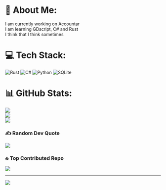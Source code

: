 # 💫 About Me:
I am currently working on Accountar<br>I am learning GDscript, C# and Rust<br>I think that I think sometimes


# 💻 Tech Stack:
![Rust](https://img.shields.io/badge/rust-%23000000.svg?style=plastic&logo=rust&logoColor=white) ![C#](https://img.shields.io/badge/c%23-%23239120.svg?style=plastic&logo=csharp&logoColor=white) ![Python](https://img.shields.io/badge/python-3670A0?style=plastic&logo=python&logoColor=ffdd54) ![SQLite](https://img.shields.io/badge/sqlite-%2307405e.svg?style=plastic&logo=sqlite&logoColor=white)
# 📊 GitHub Stats:
![](https://github-readme-stats.vercel.app/api?username=Pancaakeman&theme=gruvbox&hide_border=false&include_all_commits=true&count_private=true)<br/>
![](https://nirzak-streak-stats.vercel.app/?user=Pancaakeman&theme=gruvbox&hide_border=false)<br/>
![](https://github-readme-stats.vercel.app/api/top-langs/?username=Pancaakeman&theme=gruvbox&hide_border=false&include_all_commits=true&count_private=true&layout=compact)

### ✍️ Random Dev Quote
![](https://quotes-github-readme.vercel.app/api?type=vetical&theme=radical)

### 🔝 Top Contributed Repo
![](https://github-contributor-stats.vercel.app/api?username=Pancaakeman&limit=5&theme=dark&combine_all_yearly_contributions=true)

---
[![](https://visitcount.itsvg.in/api?id=Pancaakeman&icon=0&color=0)](https://visitcount.itsvg.in)

<!-- Proudly creatd with GPRM ( https://gprm.itsvg.in ) -->
